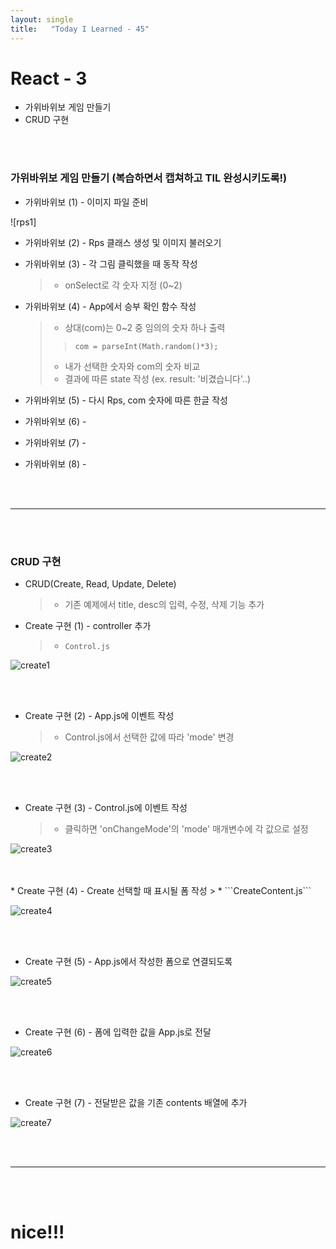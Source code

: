 ```yaml
---
layout: single
title:   "Today I Learned - 45"
---
```


# React - 3
  * 가위바위보 게임 만들기
  * CRUD 구현

<br>
<br>

### 가위바위보 게임 만들기 (복습하면서 캡쳐하고 TIL 완성시키도록!)
  * 가위바위보 (1) - 이미지 파일 준비

![rps1]

  * 가위바위보 (2) - Rps 클래스 생성 및 이미지 불러오기


  * 가위바위보 (3) - 각 그림 클릭했을 때 동작 작성
    > * onSelect로 각 숫자 지정 (0~2)


  * 가위바위보 (4) - App에서 승부 확인 함수 작성
    > * 상대(com)는 0~2 중 임의의 숫자 하나 출력
      >> ```com = parseInt(Math.random()*3);```
    > * 내가 선택한 숫자와 com의 숫자 비교
    > * 결과에 따른 state 작성 (ex. result: '비겼습니다'..)


  * 가위바위보 (5) - 다시 Rps, com 숫자에 따른 한글 작성


  * 가위바위보 (6) - 


  * 가위바위보 (7) - 


  * 가위바위보 (8) - 



<br>
<br>

* * *

<br>
<br>

### CRUD 구현
  * CRUD(Create, Read, Update, Delete)
    > * 기존 예제에서 title, desc의 입력, 수정, 삭제 기능 추가

  * Create 구현 (1) - controller 추가
    > * ```Control.js``` <br>

![create1](https://rightmemory1999.github.io/images/data0616/create1.png)

<br>
<br>

  * Create 구현 (2) - App.js에 이벤트 작성
    > * Control.js에서 선택한 값에 따라 'mode' 변경 <br>

![create2](https://rightmemory1999.github.io/images/data0616/create2.png)

<br>
<br>

  * Create 구현 (3) - Control.js에 이벤트 작성
    > * 클릭하면 'onChangeMode'의 'mode' 매개변수에 각 값으로 설정 <br>

![create3](https://rightmemory1999.github.io/images/data0616/create3.png)

<br>
<br>
  * Create 구현 (4) - Create 선택할 때 표시될 폼 작성
    > * ```CreateContent.js``` <br>

![create4](https://rightmemory1999.github.io/images/data0616/create4.png)

<br>
<br>

  * Create 구현 (5) - App.js에서 작성한 폼으로 연결되도록

![create5](https://rightmemory1999.github.io/images/data0616/create5.png)

<br>
<br>

  * Create 구현 (6) - 폼에 입력한 값을 App.js로 전달

![create6](https://rightmemory1999.github.io/images/data0616/create6.png)

<br>
<br>

  * Create 구현 (7) - 전달받은 값을 기존 contents 배열에 추가

![create7](https://rightmemory1999.github.io/images/data0616/create7.png)

<br>
<br>

* * *

<br>
<br>

# nice!!!
